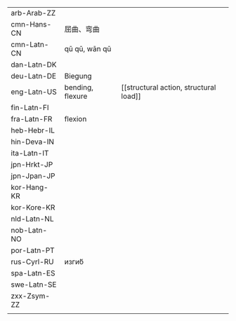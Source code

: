 | | | |
|-|-|-|
| arb-Arab-ZZ |  |  |
| cmn-Hans-CN | 屈曲、弯曲 |  |
| cmn-Latn-CN | qū qū, wān qū |  |
| dan-Latn-DK |  |  |
| deu-Latn-DE | Biegung |  |
| eng-Latn-US | bending, flexure | [[structural action, structural load]] |
| fin-Latn-FI |  |  |
| fra-Latn-FR | flexion |  |
| heb-Hebr-IL |  |  |
| hin-Deva-IN |  |  |
| ita-Latn-IT |  |  |
| jpn-Hrkt-JP |  |  |
| jpn-Jpan-JP |  |  |
| kor-Hang-KR |  |  |
| kor-Kore-KR |  |  |
| nld-Latn-NL |  |  |
| nob-Latn-NO |  |  |
| por-Latn-PT |  |  |
| rus-Cyrl-RU | изги́б |  |
| spa-Latn-ES |  |  |
| swe-Latn-SE |  |  |
| zxx-Zsym-ZZ |  |  |
|  |  |  |